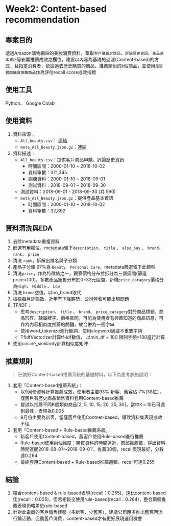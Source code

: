 # Week2: Content-based recommendation


## 專案目的

透過Amazon購物網站的美妝消費資料，萃取`客戶購買之商品`、`評論歷史資訊`、`產品基本資訊`等影響推薦成效之欄位，建置以內容為基礎的過濾(Content-based)的方式，替指定消費者，依據過去歷史購買的商品，推薦類似的k個商品，並使用`是否實際購買推薦商品`作為評估recall score成效指標

## 使用工具
   Python、 Google Colab

## 使用資料
   1. 資料來源： 
       * `All_beauty.csv`： [連結](http://deepyeti.ucsd.edu/jianmo/amazon/categoryFilesSmall/All_Beauty.csv)
       * `meta_All_Beauty.json.gz`：[連結](http://deepyeti.ucsd.edu/jianmo/amazon/metaFiles2/meta_All_Beauty.json.gz)
   2. 資料描述：
       * `All_beauty.csv`：提供客戶商品申購、評論歷史資訊
          * 時間區間：2000-01-10 ~ 2018-10-02
          * 資料筆數：371,345
          * 訓練資料：2000-01-10 ~ 2018-09-01
          * 測試資料：2018-09-01 ~ 2018-09-30
        - 測試資料：2018-09-01 - 2018-09-30 (共 590)
       * `meta_All_Beauty.json.gz`：提供產品基本資訊
          * 時間區間：2000-01-10 ~ 2018-10-02
          * 資料筆數：32,892
## 資料清洗與EDA
   1. 去除metadata重複資料
   2. 篩選有用欄位，metadata留下`description`、 `title` 、 `also_buy` 、 `brand`、 `rank`、 `price`
   3. 清洗 `rank`，拆解出排名與子分類
   4. 產品子分類 97%為 `Beauty  Personal Care`，metadata篩選留下此類型
   5. 清洗`price`，作為特徵值之一，觀察價格分布並拆分為三個區間(篩選price<100)，多數產品銷售分布於0~33元區間，新增`price_catagory`價格分為`High`、 `Middle` 、 `Low` 
   6. 清洗 `brand`空值，以no_brand取代
   7. 檢視每月評論數，近年有下降趨勢，公司營收可能出現問題
   8. TF/IDF：
      * 思考`description`、 `title` 、 `brand`、 `price_catagory`對於商品標題、商品形容、隸屬牌子、價格區間，可能為使用者有興趣知道的商品訊息，可作為內容相似度推薦的關鍵，故合併為一個字串
      * 使用word_tokenize進行斷詞，使用stopword過濾不重要字詞
      * TfidfVectorizer計算tf-idf數值， 以min_df = 100 限制字頻>100進行計算
   9. 使用cosine_similarity計算相似度矩陣

## 推薦規則
> 已備好Content-based推薦系統的基礎材料，以下為思考脈絡說明：

1. 套用「Content-based推薦系統」：
    * 以9月份資料計算推薦成效，使用者主要93% 新客、舊客佔 7%(38位），僅舊戶有歷史商品銷售資料套用Content-based推薦
    * 嘗試以推薦不同K個類似商品[2, 5, 10, 15, 20, 25, 30]，當中K＝10已可達到最佳，表現為0.005
    * 9月份主要為新客，當僅舊戶使用Contnet-based，導致資料集表現成效不佳
2. 套用「Content-based + Rule-based推薦系統」：
    * 新客戶使用Content-based，舊客戶使用Rule-based進行推薦
    * Rule-based使用兩個維度：購買資料的時間遠近、商品推薦數，得出資料時間區間2018-08-01～2018-09-01'、推薦30個，recall表現最好，分數達0.264
    * 最終套用Content-based + Rule-based推薦邏輯，recall可達0.255

## 結論
1. 結合content-based & rule-based表現(recall：0.255)，遠比content-based佳(recall：0.005)，但若相較全使用rule-based(recall：0.264)，整合兩個推薦表現仍略差於rule-based
2. 針對此電商的客戶銷售樣態（多新客、少舊客），建議公司應多推出舊客回流行銷活動，促動舊戶消費，content-based才有更好展現運用機會







